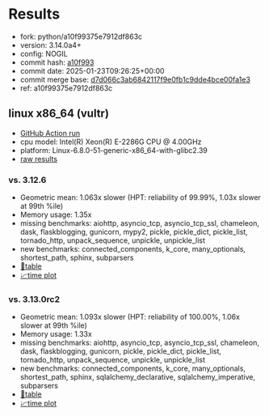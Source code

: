 # Results

- fork: python/a10f99375e7912df863c
- version: 3.14.0a4+
- config: NOGIL
- commit hash: [a10f993](https://github.com/python/cpython/commit/a10f993)
- commit date: 2025-01-23T09:26:25+00:00
- commit merge base: [d7d066c3ab6842117f9e0fb1c9dde4bce00fa1e3](https://github.com/python/cpython/commit/d7d066c3ab6842117f9e0fb1c9dde4bce00fa1e3)
- ref: a10f99375e7912df863c

## linux x86_64 (vultr)

- [GitHub Action run](https://github.com/facebookexperimental/free-threading-benchmarking/actions/runs/12933465070)
- cpu model: Intel(R) Xeon(R) E-2286G CPU @ 4.00GHz
- platform: Linux-6.8.0-51-generic-x86_64-with-glibc2.39
- [raw results](bm-20250123-vultr-x86_64-python-a10f99375e7912df863c-3.14.0a4%2B-a10f993.json)

### vs. 3.12.6

- Geometric mean: 1.063x slower (HPT: reliability of 99.99%, 1.03x slower at 99th %ile)
- Memory usage: 1.35x
- missing benchmarks: aiohttp, asyncio_tcp, asyncio_tcp_ssl, chameleon, dask, flaskblogging, gunicorn, mypy2, pickle, pickle_dict, pickle_list, tornado_http, unpack_sequence, unpickle, unpickle_list
- new benchmarks: connected_components, k_core, many_optionals, shortest_path, sphinx, subparsers
- [📄table](bm-20250123-vultr-x86_64-python-a10f99375e7912df863c-3.14.0a4%2B-a10f993-vs-3.12.6.md)
- [📈time plot](bm-20250123-vultr-x86_64-python-a10f99375e7912df863c-3.14.0a4%2B-a10f993-vs-3.12.6.svg)

### vs. 3.13.0rc2

- Geometric mean: 1.093x slower (HPT: reliability of 100.00%, 1.06x slower at 99th %ile)
- Memory usage: 1.33x
- missing benchmarks: aiohttp, asyncio_tcp, asyncio_tcp_ssl, chameleon, dask, flaskblogging, gunicorn, pickle, pickle_dict, pickle_list, tornado_http, unpack_sequence, unpickle, unpickle_list
- new benchmarks: connected_components, k_core, many_optionals, shortest_path, sphinx, sqlalchemy_declarative, sqlalchemy_imperative, subparsers
- [📄table](bm-20250123-vultr-x86_64-python-a10f99375e7912df863c-3.14.0a4%2B-a10f993-vs-3.13.0rc2.md)
- [📈time plot](bm-20250123-vultr-x86_64-python-a10f99375e7912df863c-3.14.0a4%2B-a10f993-vs-3.13.0rc2.svg)

